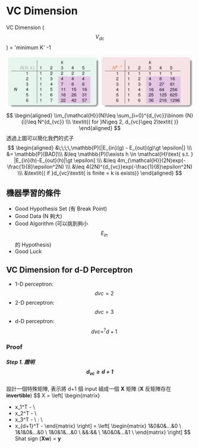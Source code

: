 # VC Dimension
VC Dimension ($$V_{dc}$$) = 'minimum K' -1

![](dc_dimension.jpg)
$$
\begin{aligned}
\\m_{\mathcal{H}}(N)\leq \sum_{i=0}^{d_{vc}}\binom {N}{i}\leq N^{d_{vc}} \\\
\textit{( for }N\geq 2, d_{vc}\geq 2\textit{ )}
\end{aligned}
$$
透過上圖可以簡化我們的式子
$$
\begin{aligned}
&\;\;\;\,\mathbb{P}[|E_{in}(g) - E_{out}(g)\gt \epsilon|] \\\
&= \mathbb{P}[BAD]\\\
&\leq \mathbb{P}[\exists h \in \mathcal{H}\text{ s.t. } |E_{in}(h)-E_{out}(h)|\gt \epsilon] \\\
&\leq 4m_{\mathcal{H}}(2N)exp(-\frac{1}{8}\epsilon^2N) \\\
&\leq 4(2N)^{d_{vc}}exp(-\frac{1}{8}\epsilon^2N) \\\
&\textit{( if }d_{vc}\textit{ is finite = k is exists)}
\end{aligned}
$$

## 機器學習的條件
* Good Hypothesis Set (有 Break Point)
* Good Data (N 夠大)
* Good Algorithm (可以挑到夠小 $$E_{in}$$ 的 Hypothesis)
* Good Luck

## VC Dimension for d-D Perceptron 
* 1-D perceptron: $$d{vc} = 2$$
* 2-D perceptron: $$d{vc} = 3$$
* d-D perceptron: $$d{vc} =^? d + 1$$

### Proof

##### Step 1. 證明 $$d_{vc} \ge d+1$$
設計一個特殊矩陣, 表示將 d+1 個 input 組成一個 **X** 矩陣 (**X** 反矩陣存在 **invertible**)
$$
X =
 \left[
 \begin{matrix}
   - x_1^T - \\
   - x_2^T - \\
   - x_3^T - \\
   : \\
   - x_{d+1}^T - 
 \end{matrix}
 \right]
 =
 \left[
 \begin{matrix}
   1&0&0&...&0 \\
   1&1&0&...&0 \\
   1&0&1&...&0 \\
   &&:&& \\
   1&0&0&...&1 \\
 \end{matrix}
 \right]
$$
Shat
sign (**Xw**) = **y**